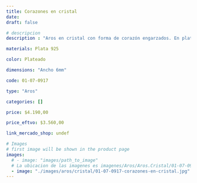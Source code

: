 ```yaml
---
title: Corazones en cristal
date: 
draft: false

# descripcion
description : "Aros en cristal con forma de corazón engarzados. En plata 925."

materials: Plata 925

color: Plateado

dimensions: "Ancho 6mm"

code: 01-07-0917

type: "Aros"

categories: []

price: $4.190,00

price_eftvo: $3.560,00

link_mercado_shop: undef

# Images
# first image will be shown in the product page
images:
  # - image: "images/path_to_image"
  # La ubicacion de las imagenes es imagenes/Aros/Aros.Cristal/01-07-0917-corazones-en-cristal
  - image: "./images/aros/cristal/01-07-0917-corazones-en-cristal.jpg"
---
```

